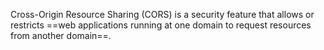 Cross-Origin Resource Sharing (CORS) is a security feature that allows or restricts ==web applications running at one domain to request resources from another domain==.
